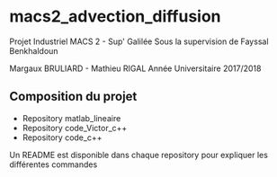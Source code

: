 # macs2_advection_diffusion

Projet Industriel MACS 2 - Sup' Galilée
Sous la supervision de Fayssal Benkhaldoun

Margaux BRULIARD - Mathieu RIGAL
Année Universitaire 2017/2018


##  Composition du projet

* Repository matlab_lineaire
* Repository code_Victor_c++
* Repository code_c++

Un README est disponible dans chaque repository pour expliquer les différentes commandes
